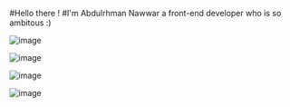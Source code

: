 #Hello there ! 
#I'm Abdulrhman Nawwar a front-end developer who is so ambitous :)


![image](https://github.com/user-attachments/assets/e2bbfd8b-1d65-43bb-977c-3626d1fbb585)


![image](https://github.com/user-attachments/assets/018c8332-4826-4654-b70c-921d8b497b57)


![image](https://github.com/user-attachments/assets/60c649ff-ff4a-48b9-b7a4-cfbf43946a2e)


![image](https://github.com/user-attachments/assets/6a04a8ce-f548-4152-88b7-1fd7aa973e28)

